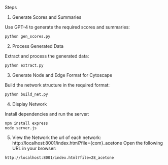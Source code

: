 Steps

1. Generate Scores and Summaries

Use GPT-4 to generate the required scores and summaries:
```bash
python gen_scores.py
```
2. Process Generated Data

Extract and process the generated data:
```bash
python extract.py
```
3. Generate Node and Edge Format for Cytoscape

Build the network structure in the required format:
```bash
python build_net.py
```
4. Display Network

Install dependencies and run the server:
```bash
npm install express
node server.js
```
5. View the Network
the url of each network: http://localhost:8001/index.html?file={com}_acetone
Open the following URL in your browser:
```bash
http://localhost:8001/index.html?file=28_acetone
```